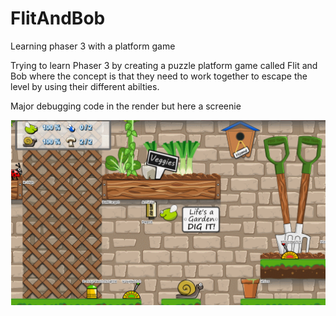 # FlitAndBob
Learning phaser 3 with a platform game

Trying to learn Phaser 3 by creating a puzzle platform game called Flit and Bob where the concept 
is that they need to work together to escape the level by using their different abilties.

Major debugging code in the render but here a screenie

![Meet Flit and Bob](https://github.com/fruitbatinshades/flitandbob/blob/master/FlitBoxScreenshot.png)
